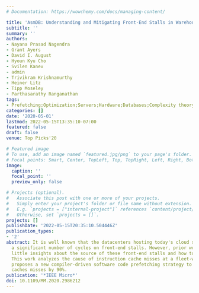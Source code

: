 ```yaml
---
# Documentation: https://wowchemy.com/docs/managing-content/

title: 'AsmDB: Understanding and Mitigating Front-End Stalls in Warehouse-Scale Computers'
subtitle: ''
summary: ''
authors:
- Nayana Prasad Nagendra
- Grant Ayers
- David I. August
- Hyoun Kyu Cho
- Svilen Kanev
- admin
- Trivikram Krishnamurthy
- Heiner Litz
- Tipp Moseley
- Parthasarathy Ranganathan
tags:
- Prefetching;Optimization;Servers;Hardware;Databases;Complexity theory
categories: []
date: '2020-05-01'
lastmod: 2022-05-15T13:35:10-07:00
featured: false
draft: false
venue: Top Picks'20

# Featured image
# To use, add an image named `featured.jpg/png` to your page's folder.
# Focal points: Smart, Center, TopLeft, Top, TopRight, Left, Right, BottomLeft, Bottom, BottomRight.
image:
  caption: ''
  focal_point: ''
  preview_only: false

# Projects (optional).
#   Associate this post with one or more of your projects.
#   Simply enter your project's folder or file name without extension.
#   E.g. `projects = ["internal-project"]` references `content/project/deep-learning/index.md`.
#   Otherwise, set `projects = []`.
projects: []
publishDate: '2022-05-15T20:35:10.504446Z'
publication_types:
- '2'
abstract: It is well known that the datacenters hosting today's cloud services waste
  a significant number of cycles on front-end stalls. However, prior work has provided
  little insights about the source of these front-end stalls and how to address them.
  This work analyzes the cause of instruction cache misses at a fleet-wide scale and
  proposes a new compiler-driven software code prefetching strategy to reduce instruction
  caches misses by 90%.
publication: '*IEEE Micro*'
doi: 10.1109/MM.2020.2986212
---
```

